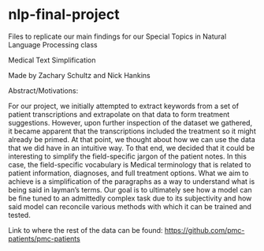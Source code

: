 # nlp-final-project
Files to replicate our main findings for our Special Topics in Natural Language Processing class

Medical Text Simplification

Made by Zachary Schultz and Nick Hankins

Abstract/Motivations:

For our project, we initially attempted to extract keywords from a set of patient transcriptions and extrapolate on that data to form treatment suggestions. However, upon further inspection of the dataset we gathered, it became apparent that the transcriptions included the treatment so it might already be primed. At that point, we thought about how we can use the data that we did have in an intuitive way. To that end, we decided that it could be interesting to simplify the field-specific jargon of the patient notes. In this case, the field-specific vocabulary is Medical terminology that is related to patient information, diagnoses, and full treatment options. What we aim to achieve is a simplification of the paragraphs as a way to understand what is being said in layman’s terms. Our goal is to ultimately see how a model can be fine tuned to an admittedly complex task due to its subjectivity and how said model can reconcile various methods with which it can be trained and tested.


Link to where the rest of the data can be found: https://github.com/pmc-patients/pmc-patients

